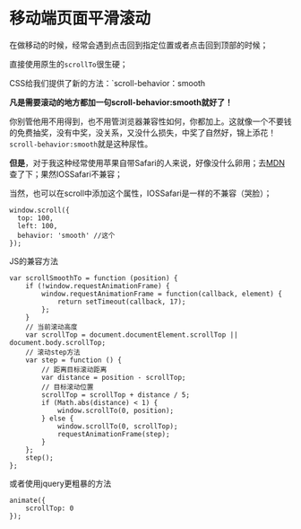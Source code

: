 

# 移动端页面平滑滚动

在做移动的时候，经常会遇到点击回到指定位置或者点击回到顶部的时候；

直接使用原生的`scrollTo`很生硬；

CSS给我们提供了新的方法：`scroll-behavior：smooth

**凡是需要滚动的地方都加一句scroll-behavior:smooth就好了！**

你别管他用不用得到，也不用管浏览器兼容性如何，你都加上。这就像一个不要钱的免费抽奖，没有中奖，没关系，又没什么损失，中奖了自然好，锦上添花！`scroll-behavior:smooth`就是这种尿性。

**但是**，对于我这种经常使用苹果自带Safari的人来说，好像没什么卵用；去[MDN](https://developer.mozilla.org/zh-CN/docs/Web/CSS/scroll-behavior)查了下；果然IOSSafari不兼容；

当然，也可以在scroll中添加这个属性，IOSSafari是一样的不兼容（哭脸）；

```
window.scroll({
  top: 100,
  left: 100,
  behavior: 'smooth' //这个
});
```

JS的兼容方法

```
var scrollSmoothTo = function (position) {
    if (!window.requestAnimationFrame) {
        window.requestAnimationFrame = function(callback, element) {
            return setTimeout(callback, 17);
        };
    }
    // 当前滚动高度
    var scrollTop = document.documentElement.scrollTop || document.body.scrollTop;
    // 滚动step方法
    var step = function () {
        // 距离目标滚动距离
        var distance = position - scrollTop;
        // 目标滚动位置
        scrollTop = scrollTop + distance / 5;
        if (Math.abs(distance) < 1) {
            window.scrollTo(0, position);
        } else {
            window.scrollTo(0, scrollTop);
            requestAnimationFrame(step);
        }
    };
    step();
};
```

或者使用jquery更粗暴的方法

```
animate({
    scrollTop: 0
});
```



